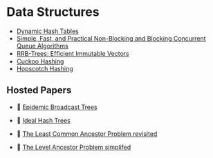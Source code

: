 # Data Structures

* [Dynamic Hash Tables](http://www.csd.uoc.gr/~hy460/pdf/Dynamic%20Hash%20Tables.pdf)
* [Simple, Fast, and Practical Non-Blocking and Blocking Concurrent Queue Algorithms](http://www.research.ibm.com/people/m/michael/podc-1996.pdf)
* [RRB-Trees: Efﬁcient Immutable Vectors](http://infoscience.epfl.ch/record/169879/files/RMTrees.pdf)
* [Cuckoo Hashing](http://www.it-c.dk/people/pagh/papers/cuckoo-jour.pdf)
* [Hopscotch Hashing](http://mcg.cs.tau.ac.il/papers/disc2008-hopscotch.pdf)

## Hosted Papers

* :scroll: [Epidemic Broadcast Trees](epidemic-broadcast-trees.pdf)

* :scroll: [Ideal Hash Trees](ideal-hash-trees.pdf)

* :scroll: [The Least Common Ancestor Problem revisited](lca-revisited.pdf)

* :scroll: [The Level Ancestor Problem simplifed](level-ancestor-simplified.pdf)
